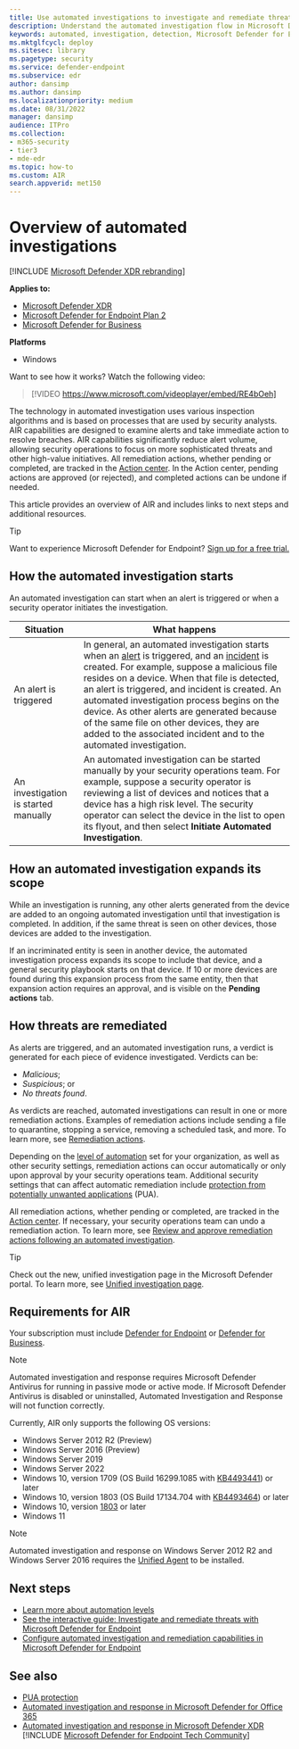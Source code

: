 ```yaml
---
title: Use automated investigations to investigate and remediate threats
description: Understand the automated investigation flow in Microsoft Defender for Endpoint.
keywords: automated, investigation, detection, Microsoft Defender for Endpoint
ms.mktglfcycl: deploy
ms.sitesec: library
ms.pagetype: security
ms.service: defender-endpoint
ms.subservice: edr
author: dansimp
ms.author: dansimp
ms.localizationpriority: medium
ms.date: 08/31/2022
manager: dansimp
audience: ITPro
ms.collection: 
- m365-security
- tier3
- mde-edr
ms.topic: how-to
ms.custom: AIR
search.appverid: met150
---
```


# Overview of automated investigations

[!INCLUDE [Microsoft Defender XDR rebranding](../../includes/microsoft-defender.md)]

**Applies to:**
- [Microsoft Defender XDR](https://go.microsoft.com/fwlink/?linkid=2118804)
- [Microsoft Defender for Endpoint Plan 2](https://go.microsoft.com/fwlink/p/?linkid=2154037)
- [Microsoft Defender for Business](../defender-business/mdb-overview.md)

**Platforms**
- Windows

Want to see how it works? Watch the following video:

> [!VIDEO https://www.microsoft.com/videoplayer/embed/RE4bOeh]

The technology in automated investigation uses various inspection algorithms and is based on processes that are used by security analysts. AIR capabilities are designed to examine alerts and take immediate action to resolve breaches. AIR capabilities significantly reduce alert volume, allowing security operations to focus on more sophisticated threats and other high-value initiatives. All remediation actions, whether pending or completed, are tracked in the [Action center](auto-investigation-action-center.md). In the Action center, pending actions are approved (or rejected), and completed actions can be undone if needed.

This article provides an overview of AIR and includes links to next steps and additional resources.

> [!TIP]
> Want to experience Microsoft Defender for Endpoint? [Sign up for a free trial.](https://signup.microsoft.com/create-account/signup?products=7f379fee-c4f9-4278-b0a1-e4c8c2fcdf7e&ru=https://aka.ms/MDEp2OpenTrial?ocid=docs-wdatp-automated-investigations-abovefoldlink)

## How the automated investigation starts

An automated investigation can start when an alert is triggered or when a security operator initiates the investigation.

|Situation|What happens|
|---|---|
|An alert is triggered|In general, an automated investigation starts when an [alert](review-alerts.md) is triggered, and an [incident](view-incidents-queue.md) is created. For example, suppose a malicious file resides on a device. When that file is detected, an alert is triggered, and incident is created. An automated investigation process begins on the device. As other alerts are generated because of the same file on other devices, they are added to the associated incident and to the automated investigation.|
|An investigation is started manually|An automated investigation can be started manually by your security operations team. For example, suppose a security operator is reviewing a list of devices and notices that a device has a high risk level. The security operator can select the device in the list to open its flyout, and then select **Initiate Automated Investigation**.|

## How an automated investigation expands its scope

While an investigation is running, any other alerts generated from the device are added to an ongoing automated investigation until that investigation is completed. In addition, if the same threat is seen on other devices, those devices are added to the investigation.

If an incriminated entity is seen in another device, the automated investigation process expands its scope to include that device, and a general security playbook starts on that device. If 10 or more devices are found during this expansion process from the same entity, then that expansion action requires an approval, and is visible on the **Pending actions** tab.

## How threats are remediated

As alerts are triggered, and an automated investigation runs, a verdict is generated for each piece of evidence investigated. Verdicts can be:

- *Malicious*;
- *Suspicious*; or
- *No threats found*.

As verdicts are reached, automated investigations can result in one or more remediation actions. Examples of remediation actions include sending a file to quarantine, stopping a service, removing a scheduled task, and more. To learn more, see [Remediation actions](manage-auto-investigation.md#remediation-actions).

Depending on the [level of automation](automation-levels.md) set for your organization, as well as other security settings, remediation actions can occur automatically or only upon approval by your security operations team. Additional security settings that can affect automatic remediation include [protection from potentially unwanted applications](/windows/security/threat-protection/microsoft-defender-antivirus/detect-block-potentially-unwanted-apps-microsoft-defender-antivirus) (PUA).

All remediation actions, whether pending or completed, are tracked in the [Action center](auto-investigation-action-center.md). If necessary, your security operations team can undo a remediation action. To learn more, see [Review and approve remediation actions following an automated investigation](/microsoft-365/security/defender-endpoint/manage-auto-investigation).

> [!TIP]
> Check out the new, unified investigation page in the Microsoft Defender portal. To learn more, see [Unified investigation page](/microsoft-365/security/defender/m365d-autoir-results#new-unified-investigation-page).

## Requirements for AIR

Your subscription must include [Defender for Endpoint](microsoft-defender-endpoint.md) or [Defender for Business](../defender-business/mdb-overview.md).

> [!NOTE]
> Automated investigation and response requires Microsoft Defender Antivirus for running in passive mode or active mode. If Microsoft Defender Antivirus is disabled or uninstalled, Automated Investigation and Response will not function correctly.

Currently, AIR only supports the following OS versions:

- Windows Server 2012 R2 (Preview)
- Windows Server 2016 (Preview)
- Windows Server 2019
- Windows Server 2022
- Windows 10, version 1709 (OS Build 16299.1085 with [KB4493441](https://support.microsoft.com/help/4493441/windows-10-update-kb4493441)) or later
- Windows 10, version 1803 (OS Build 17134.704 with [KB4493464](https://support.microsoft.com/help/4493464/windows-10-update-kb4493464)) or later
- Windows 10, version [1803](/windows/release-information/status-windows-10-1809-and-windows-server-2019) or later
- Windows 11

> [!NOTE]
> Automated investigation and response on Windows Server 2012 R2 and Windows Server 2016 requires the [Unified Agent](/microsoft-365/security/defender-endpoint/configure-server-endpoints#new-windows-server-2012-r2-and-2016-functionality-in-the-modern-unified-solution) to be installed. 

## Next steps

- [Learn more about automation levels](automation-levels.md)
- [See the interactive guide: Investigate and remediate threats with Microsoft Defender for Endpoint](https://aka.ms/MDATP-IR-Interactive-Guide)
- [Configure automated investigation and remediation capabilities in Microsoft Defender for Endpoint](configure-automated-investigations-remediation.md)

## See also

- [PUA protection](/windows/security/threat-protection/microsoft-defender-antivirus/detect-block-potentially-unwanted-apps-microsoft-defender-antivirus)
- [Automated investigation and response in Microsoft Defender for Office 365](/microsoft-365/security/office-365-security/air-about)
- [Automated investigation and response in Microsoft Defender XDR](/microsoft-365/security/defender/m365d-autoir)
[!INCLUDE [Microsoft Defender for Endpoint Tech Community](../../includes/defender-mde-techcommunity.md)]
